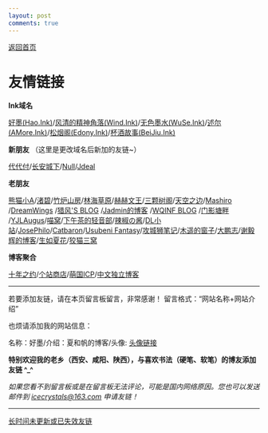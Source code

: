 ```yaml
---
layout: post
comments: true
---
```


[返回首页](https://hao.ink)

# 友情链接

**Ink域名**

[好墨(Hao.Ink)](https://hao.ink)/[风清的精神角落(Wind.Ink)](https://wind.ink)/[无色墨水(WuSe.Ink)](https://wuse.ink/)/[述尔(AMore.Ink)](https://amore.ink)/[松烟阁(Edony.Ink)](https://https://www.edony.ink/)/[杯酒故事(BeiJiu.Ink)](https://beijiu.ink)

**新朋友** （这里是更改域名后新加的友链~）

[代代付](https://ddf.im)/[长安城下](https://cacx.cc)/[Null](https://ncnccn.cn)/[Jdeal](https://www.jdeal.cn)


**老朋友**

[熊猫小A](https://blog.imalan.cn)/[渚碧](https://jubeny.com/)/[竹炉山房](https://synyan.cn)/[林海草原](https://lhcy.org/)/[赫赫文王](https://kqh.me/)/[三颗树阁](http://www.sksren.com/)/[天空之边](https://liyin.date/)/[Mashiro](https://2heng.xin) /[DreamWings](https://www.dreamwings.cn) /[猎风'S BLOG](https://www.northarea.tech/) /[Jadmin的博客](http://www.xxc520.cn) /[WQINF BLOG](https://wqinf.com/) /[门影塘畔](https://www.dongfang.name/) /[YJLAugus](https://www.cnblogs.com/yjlblog/)/[喵窝](https://nekohome.moenya.cat/)/[下午茶的轻音部](https://www.myeriri.com)/[辣椒の酱](https://removeif.github.io)/[DL小站](https://www.idalei.top/)/[JosePhilo](https://josephilo.com/)/[Catbaron](https://catbaron.com/)/[Usubeni Fantasy](https://ssshooter.com/)/[攻城狮笔记](http://qumac.com/)/[木遥的窗子](http://blog.farmostwood.net)/[大鹏志](http://www.pzhao.org/zh/)/[谢毅辉的博客](https://yihui.name/)/[生如夏花](http://www.xiatian.name/)/[狡猫三窝](https://slykiten.com/)


**博客聚合**

[十年之约](https://www.foreverblog.cn)/[个站商店](https://storeweb.cn)/[萌国ICP](https://icp.gov.moe/)/[中文独立博客](https://github.com/timqian/chinese-independent-blogs)

---

若要添加友链，请在本页留言板留言，非常感谢！
留言格式：“网站名称+网站介绍”

也烦请添加我的网站信息：

名称：好墨/介绍：夏和帆的博客/头像: [头像链接](https://raw.githubusercontent.com/icecrystals/icecrystals.github.io/master/favicon.png)

**特别欢迎我的老乡（西安、咸阳、陕西），与喜欢书法（硬笔、软笔）的博友添加友链 ^_^**

*如果您看不到留言板或是在留言板无法评论，可能是国内网络原因。您也可以发送邮件到 icecrystals@163.com 申请友链！*

---

[长时间未更新或已失效友链](/page/friend_outdated.html)
